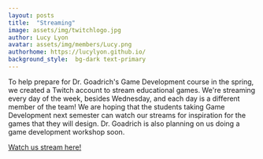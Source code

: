 ```yaml
---
layout: posts
title:  "Streaming"
image: assets/img/twitchlogo.jpg
author: Lucy Lyon
avatar: assets/img/members/Lucy.png
authorhome: https://lucylyon.github.io/
background_style:  bg-dark text-primary
---
```

To help prepare for Dr. Goadrich's Game Development course in the spring, we created a Twitch account to stream educational games. We're streaming every day of the week, besides Wednesday, and each day is a different member of the team! We are hoping that the students taking Game Development next semester can watch our streams for inspiration for the games that they will design. Dr. Goadrich is also planning on us doing a game development workshop soon.

[Watch us stream here!](https://www.twitch.tv/disco_tray_studios)

